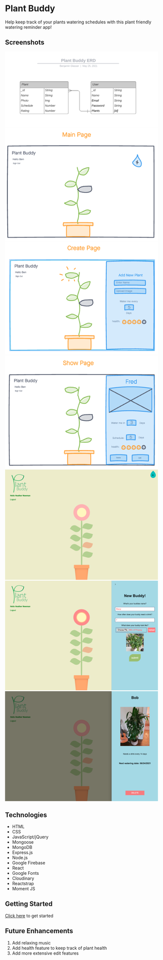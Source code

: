 # Plant Buddy

Help keep track of your plants watering schedules with this plant friendly watering reminder app!

## Screenshots

![screen1](./public/imgs/ERD.png)
![screen2](./public/imgs/wireframes/Main.png)
![screen3](./public/imgs/wireframes/Create.png)
![screen4](./public/imgs/wireframes/Show.png)
![screen5](./public/imgs/Finals/Final-Main.png)
![screen6](./public/imgs/Finals/Final-Create.png)
![screen7](./public/imgs/Finals/Final-Show.png)

## Technologies

- HTML
- CSS
- JavaScript/jQuery
- Mongoose
- MongoDB
- Express.js
- Node.js
- Google Firebase
- React
- Google Fonts
- Cloudinary
- Reactstrap
- Moment JS

## Getting Started

[Click here](https://plantbuddy.netlify.app/) to get started

## Future Enhancements

1. Add relaxing music
2. Add health feature to keep track of plant health
3. Add more extensive edit features
